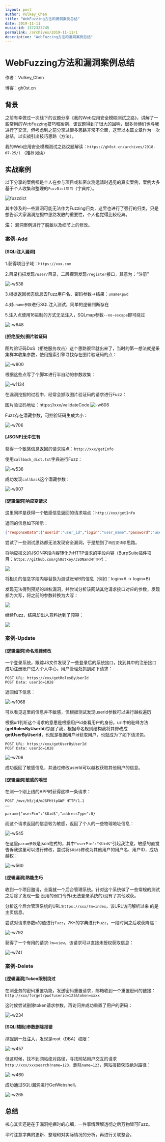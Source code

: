 ```yaml
---
layout: post
author: Vulkey_Chen
title: "WebFuzzing方法和漏洞案例总结"
date: 2019-11-11
music-id: 1372323745
permalink: /archives/2019-11-11/1
description: "WebFuzzing方法和漏洞案例总结"
---
```


# WebFuzzing方法和漏洞案例总结

作者：Vulkey_Chen

博客：gh0st.cn

## 背景

之前有幸做过一次线下的议题分享《我的Web应用安全模糊测试之路》，讲解了一些常用的WebFuzzing技巧和案例，该议题得到了很大的回响，很多师傅们也与我进行了交流，但考虑到之前分享过很多思路非常不全面，这里以本篇文章作为一次总结，以实战引出技巧思路（方法）。

我的Web应用安全模糊测试之路议题解读：`https://gh0st.cn/archives/2018-07-25/1` （推荐阅读）

## 实战案例

以下分享的案例都是个人在参与项目或私密众测邀请时遇见的真实案例，案例大多基于个人收集和整理的`FuzzDict项目`（字典库）。

![fuzzdict](https://chen-blog-oss.oss-cn-beijing.aliyuncs.com/2019-11-11/fuzzdict.png)

其中涉及的一些漏洞可能无法作为Fuzzing归类，这里也进行了强行的归类，只是想告诉大家漏洞挖掘中思路发散的重要性，个人也觉得比较经典。

**注：** 漏洞案例进行了脱敏以及细节上的修改。

### 案例-Add

#### [SQLi注入漏洞]

1.获得项目子域：`https://xxx.com`

2.目录扫描发现`/user/`目录，二层探测发现`/register`接口，其意为：“注册”

![-w538](https://chen-blog-oss.oss-cn-beijing.aliyuncs.com/2019-11-11/15722710437139.jpg)

3.根据返回状态信息去Fuzz用户名、密码参数->结果：`uname\pwd`

4.对`uname参数`进行SQL注入测试，简单的逻辑判断存在

5.注入点使用16进制的方式无法注入，SQLmap参数`--no-escape`即可绕过

![-w648](https://chen-blog-oss.oss-cn-beijing.aliyuncs.com/2019-11-11/15722712162025.jpg)


#### [拒绝服务]图片验证码

图片验证码DoS（拒绝服务攻击）这个思路很早就出来了，当时的第一想法就是采集样本收集参数，使用搜索引擎寻找存在图片验证码的点：

![-w800](https://chen-blog-oss.oss-cn-beijing.aliyuncs.com/2019-11-11/15722714688846.jpg)

根据这些点写了个脚本进行半自动的参数收集：

![-w1134](https://chen-blog-oss.oss-cn-beijing.aliyuncs.com/2019-11-11/15722718429294.jpg)

在漏洞挖掘的过程中，经常会抓取图片验证码的请求进行Fuzz：

图片验证码地址：https://xxx/validateCode
![-w606](https://chen-blog-oss.oss-cn-beijing.aliyuncs.com/2019-11-11/15722716485524.jpg)

Fuzz存在潜藏参数，可控验证码生成大小：

![-w706](https://chen-blog-oss.oss-cn-beijing.aliyuncs.com/2019-11-11/15722718790178.jpg)


#### [JSONP]无中生有

获得一个敏感信息返回的请求端点：`http://xxx/getInfo`

使用`callback_dict.txt`字典进行Fuzz：

![-w536](https://chen-blog-oss.oss-cn-beijing.aliyuncs.com/2019-11-11/15722720029660.jpg)

成功发现`callback`这个潜藏参数：

![-w907](https://chen-blog-oss.oss-cn-beijing.aliyuncs.com/2019-11-11/15722721391525.jpg)

#### [逻辑漏洞]响应变请求

这里同样是获得一个敏感信息返回的请求端点：`http://xxx/getInfo`

返回的信息如下所示：

```json
{"responseData":{"userid":"user_id","login":"user_name","password":"user_password","mobilenum":"user_mobilephone_number","mobileisbound":"01","email":"user_email_address"}}
```

尝试了一些测试思路都无法发现安全漏洞，于是想到了`响应变请求`思路。

将响应报文的JSON字段内容转化为HTTP请求的字段内容（BurpSuite插件项目：`https://github.com/gh0stkey/JSONandHTTPP`）：

![](https://chen-blog-oss.oss-cn-beijing.aliyuncs.com/2019-11-11/15722723549196.jpg)

将相关的信息字段内容替换为测试账号B的信息（例如：login=A -> login=B）

发现无法得到预期的越权漏洞，并尝试分析该网站其他请求接口对应的参数，发现都为大写，将之前的参数转换为大写：

![](https://chen-blog-oss.oss-cn-beijing.aliyuncs.com/2019-11-11/15722724827925.jpg)

继续Fuzz，结果却出人意料达到了预期：

![](https://chen-blog-oss.oss-cn-beijing.aliyuncs.com/2019-11-11/15722725077041.jpg)


### 案例-Update

#### [逻辑漏洞]命名规律修改

一个登录系统，跟踪JS文件发现了一些登录后的系统接口，找到其中的注册接口成功注册账户进入个人中心，用户管理处抓到如下请求：

```http
POST URL: https://xxx/getRolesByUserId
POST Data: userId=1028
```

返回如下信息：

![-w1068](https://chen-blog-oss.oss-cn-beijing.aliyuncs.com/2019-11-11/15722726547968.jpg)

可以看见这里的信息并不敏感，但根据测试发现userId参数可以进行越权遍历

根据url判断这个请求的意思是根据用户id查看用户的身份，url中的驼峰方法(**getRolesByUserId**)惊醒了我，根据命名规则结构我将其修改成**getUserByUserId**，也就是根据用户id获取用户，也就成为了如下请求包。

```http
POST URL: https://xxx/getUserByUserId
POST Data: userId=1028
```

![-w708](https://chen-blog-oss.oss-cn-beijing.aliyuncs.com/2019-11-11/15722727698302.jpg)

成功返回了敏感信息，并通过修改userId可以越权获取其他用户的信息。


#### [逻辑漏洞]敏感的嗅觉

在测一个刚上线的APP时获得这样一条请求：

```http
POST /mvc/h5/jd/mJSFHttpGWP HTTP/1.1
……

param={"userPin":"$Uid$","addressType":0}
```

而这个请求返回的信息较为敏感，返回了个人的一些物理地址信息：

![-w545](https://chen-blog-oss.oss-cn-beijing.aliyuncs.com/2019-11-11/15722729757171.jpg)

在这里`param参数`是json格式的，其中`"userPin":"$Uid$"`引起我注意，敏感的直觉告诉我这里可以进行修改，尝试将`$Uid$`修改为其他用户的用户名、用户ID，成功越权：

![-w560](https://chen-blog-oss.oss-cn-beijing.aliyuncs.com/2019-11-11/15722731124416.jpg)


#### [逻辑漏洞]熟能生巧

收到一个项目邀请，全篇就一个后台管理系统。针对这个系统做了一些常规的测试之后除了发现一些 没用的弱口令外(无法登录系统的)没有了其他收获。

分析这个后台管理系统的URL:`https://xxx/?m=index`，该URL访问解析过来 的是主⻚信息。

尝试对请求参数`m`的值进行`Fuzz`，7K+的字典进行Fuzz，一段时间之后收获降临：

![-w792](https://chen-blog-oss.oss-cn-beijing.aliyuncs.com/2019-11-11/15722732301271.jpg)

获得了一个有用的请求:`?m=view`，该请求可以直接未授权获取信息：

![-w741](https://chen-blog-oss.oss-cn-beijing.aliyuncs.com/2019-11-11/15722732785662.jpg)


### 案例-Delete

#### [逻辑漏洞]Token限制绕过

在测业务的密码重置功能，发送密码重置请求，邮箱收到一个重置密码的链接：`http://xxx/forget/pwd?userid=123&token=xxxx`

这时候尝试删除token请求参数，再访问并成功重置了用户的密码：

![-w234](https://chen-blog-oss.oss-cn-beijing.aliyuncs.com/2019-11-11/15722735366150.jpg)

#### [SQLi辅助]参数删除报错

挖掘到一处注入，发现是root（DBA）权限：

![-w457](https://chen-blog-oss.oss-cn-beijing.aliyuncs.com/2019-11-11/15722736532748.jpg)

但这时候，找不到网站绝对路径，寻找网站用户交互的请求`http://xxx/xxxsearch?name=123`，删除`name=123`，网站报错获取绝对路径：

![-w460](https://chen-blog-oss.oss-cn-beijing.aliyuncs.com/2019-11-11/15722737353104.jpg)

成功通过SQLi漏洞进行GetWebshell。

![-w265](https://chen-blog-oss.oss-cn-beijing.aliyuncs.com/2019-11-11/15722737780009.jpg)


## 总结

核心其实还是在于漏洞挖掘时的心细，一件事情理解透彻之后万物皆可Fuzz。

平时注意字典的更新、整理和对实际情况的分析，再进行关联整合。
